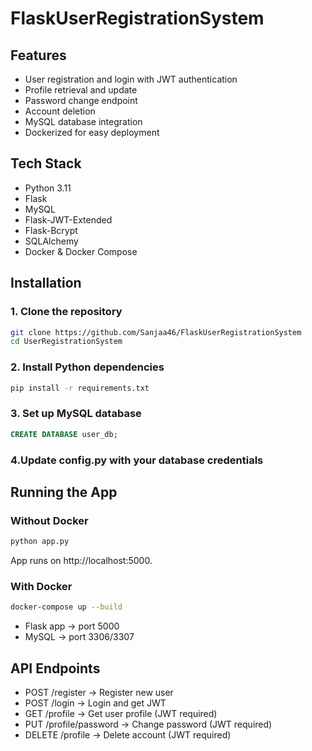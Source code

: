 ﻿# FlaskUserRegistrationSystem

## Features
- User registration and login with JWT authentication
- Profile retrieval and update
- Password change endpoint
- Account deletion
- MySQL database integration
- Dockerized for easy deployment

## Tech Stack
- Python 3.11
- Flask
- MySQL
- Flask-JWT-Extended
- Flask-Bcrypt
- SQLAlchemy
- Docker & Docker Compose

## Installation
### 1. Clone the repository

```bash
git clone https://github.com/Sanjaa46/FlaskUserRegistrationSystem
cd UserRegistrationSystem
```
### 2. Install Python dependencies

```bash
pip install -r requirements.txt
```
### 3. Set up MySQL database

```sql
CREATE DATABASE user_db;
```
### 4.Update config.py with your database credentials

## Running the App
### Without Docker
```bash
python app.py
```
App runs on http://localhost:5000.

### With Docker
```bash
docker-compose up --build
```
- Flask app → port 5000
- MySQL → port 3306/3307

## API Endpoints
- POST /register → Register new user
- POST /login → Login and get JWT
- GET /profile → Get user profile (JWT required)
- PUT /profile/password → Change password (JWT required)
- DELETE /profile → Delete account (JWT required)



